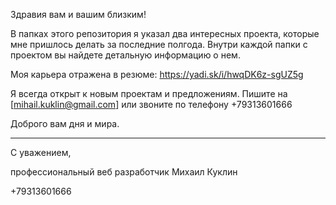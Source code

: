 Здравия вам и вашим близким!

В папках этого репозитория я указал два интересных проекта,
которые мне пришлось делать за последние полгода. Внутри
каждой папки с проектом вы найдете детальную информацию о нем.

Моя карьера отражена в резюме: https://yadi.sk/i/hwqDK6z-sgUZ5g

Я всегда открыт к новым проектам и предложениям.
Пишите на [mihail.kuklin@gmail.com] или звоните по телефону +79313601666

Доброго вам дня и мира.

---
С уважением,

профессиональный веб разработчик
Михаил Куклин

+79313601666 
